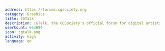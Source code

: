 ```yaml
---
address: https://forums.cgsociety.org
category: Graphics
title: CGTalk
description: CGTalk, the CGSociety's official forum for digital artists
userCount: 663694
icon: cgtalk.png
activity: high
language: en
---
```

